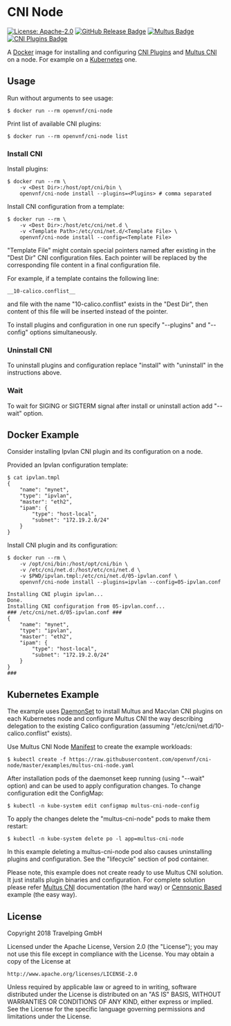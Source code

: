 # CNI Node

[![License: Apache-2.0][Apache 2.0 Badge]][Apache 2.0]
[![GitHub Release Badge]][GitHub Releases]
[![Multus Badge]][Multus Release]
[![CNI Plugins Badge]][CNI Plugins Release]

A [Docker] image for installing and configuring [CNI Plugins] and [Multus CNI]
on a node. For example on a [Kubernetes] one.

## Usage

Run without arguments to see usage:

```
$ docker run --rm openvnf/cni-node
```

Print list of available CNI plugins:

```
$ docker run --rm openvnf/cni-node list
```

### Install CNI

Install plugins:

```
$ docker run --rm \
    -v <Dest Dir>:/host/opt/cni/bin \
    openvnf/cni-node install --plugins=<Plugins> # comma separated
```

Install CNI configuration from a template:

```
$ docker run --rm \
    -v <Dest Dir>:/host/etc/cni/net.d \
    -v <Template Path>:/etc/cni/net.d/<Template File> \
    openvnf/cni-node install --config=<Template File>
```

"Template File" might contain special pointers named after existing in the
"Dest Dir" CNI configuration files. Each pointer will be replaced by the
corresponding file content in a final configuration file.

For example, if a template contains the following line:

```
__10-calico.conflist__
```

and file with the name "10-calico.conflist" exists in the "Dest Dir", then
content of this file will be inserted instead of the pointer.

To install plugins and configuration in one run specify "--plugins" and
"--config" options simultaneously.

### Uninstall CNI

To uninstall plugins and configuration replace "install" with "uninstall" in
the instructions above.

### Wait

To wait for SIGING or SIGTERM signal after install or uninstall action add
"--wait" option.

## Docker Example

Consider installing Ipvlan CNI plugin and its configuration on a node.

Provided an Ipvlan configuration template:

```
$ cat ipvlan.tmpl
{
    "name": "mynet",
    "type": "ipvlan",
    "master": "eth2",
    "ipam": {
        "type": "host-local",
        "subnet": "172.19.2.0/24"
    }
}
```

Install CNI plugin and its configuration:

```
$ docker run --rm \
    -v /opt/cni/bin:/host/opt/cni/bin \
    -v /etc/cni/net.d:/host/etc/cni/net.d \
    -v $PWD/ipvlan.tmpl:/etc/cni/net.d/05-ipvlan.conf \
    openvnf/cni-node install --plugins=ipvlan --config=05-ipvlan.conf

Installing CNI plugin ipvlan...
Done.
Installing CNI configuration from 05-ipvlan.conf...
### /etc/cni/net.d/05-ipvlan.conf ###
{
    "name": "mynet",
    "type": "ipvlan",
    "master": "eth2",
    "ipam": {
        "type": "host-local",
        "subnet": "172.19.2.0/24"
    }
}
###
```

## Kubernetes Example

The example uses [DaemonSet] to install Multus and Macvlan CNI plugins on each
Kubernetes node and configure Multus CNI the way describing delegation to the
existing Calico configuration (assuming "/etc/cni/net.d/10-calico.conflist"
exists).

Use Multus CNI Node [Manifest] to create the example workloads:

```
$ kubectl create -f https://raw.githubusercontent.com/openvnf/cni-node/master/examples/multus-cni-node.yaml
```

After installation pods of the daemonset keep running (using "--wait" option)
and can be used to apply configuration changes. To change configuration edit
the ConfigMap:

```
$ kubectl -n kube-system edit configmap multus-cni-node-config
```

To apply the changes delete the "multus-cni-node" pods to make them restart:

```
$ kubectl -n kube-system delete po -l app=multus-cni-node
```

In this example deleting a multus-cni-node pod also causes uninstalling plugins
and configuration. See the "lifecycle" section of pod container.

Please note, this example does not create ready to use Multus CNI solution. It
just installs plugin binaries and configuration. For complete solution please
refer [Multus CNI] documentation (the hard way) or [Cennsonic Based] example
(the easy way).

## License

Copyright 2018 Travelping GmbH

Licensed under the Apache License, Version 2.0 (the "License");
you may not use this file except in compliance with the License.
You may obtain a copy of the License at

    http://www.apache.org/licenses/LICENSE-2.0

Unless required by applicable law or agreed to in writing, software
distributed under the License is distributed on an "AS IS" BASIS,
WITHOUT WARRANTIES OR CONDITIONS OF ANY KIND, either express or implied.
See the License for the specific language governing permissions and
limitations under the License.

<!-- Links -->

[Docker]: https://docs.docker.com
[Manifest]: examples/multus-cni-node.yaml
[DaemonSet]: https://kubernetes.io/docs/concepts/workloads/controllers/daemonset
[Kubernetes]: https://kubernetes.io
[Multus CNI]: https://github.com/intel/multus-cni
[CNI Plugins]: https://github.com/containernetworking/plugins
[Cennsonic Based]: https://github.com/travelping/cennsonic/blob/master/docs/components/network.md#multus

<!-- Badges -->

[Apache 2.0]: https://opensource.org/licenses/Apache-2.0
[Apache 2.0 Badge]: https://img.shields.io/badge/License-Apache%202.0-yellowgreen.svg?style=flat-square
[GitHub Releases]: https://github.com/openvnf/cni-node/releases
[GitHub Release Badge]: https://img.shields.io/github/release/openvnf/cni-node/all.svg?style=flat-square
[Multus Badge]: https://img.shields.io/badge/Multus%20CNI-v3.1-green.svg?style=flat-square
[Multus Release]: https://github.com/intel/multus-cni/releases/tag/v3.1
[CNI Plugins Badge]: https://img.shields.io/badge/CNI%20Plugins-v0.7.4-green.svg?style=flat-square
[CNI Plugins Release]: https://github.com/containernetworking/plugins/releases/tag/v0.7.4
